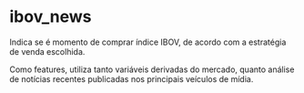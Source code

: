 # ibov_news

Indica se é momento de comprar índice IBOV, de acordo com a estratégia de venda escolhida.

Como features, utiliza tanto variáveis derivadas do mercado, quanto análise de notícias recentes publicadas nos principais veículos de mídia.